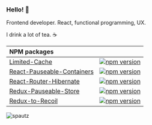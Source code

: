 ### Hello! 👋

Frontend developer. React, functional programming, UX.

I drink a lot of tea. ☕

| **NPM packages**                                                                                                        |                                                                                                                                         |
| :---------------------------------------------------------------------------------------------------------------------- | --------------------------------------------------------------------------------------------------------------------------------------- |
| [Limited-Cache](https://github.com/spautz/limited-cache)                                                                | [![npm version](https://img.shields.io/npm/v/limited-cache.svg)](https://www.npmjs.com/package/limited-cache)                           |
| [React-Pauseable-Containers](https://github.com/spautz/react-hibernate/tree/master/packages/react-pauseable-containers) | [![npm version](https://img.shields.io/npm/v/react-pauseable-containers.svg)](https://www.npmjs.com/package/react-pauseable-containers) |
| [React-Router-Hibernate](https://github.com/spautz/react-hibernate/tree/master/packages/react-router-hibernate)         | [![npm version](https://img.shields.io/npm/v/react-router-hibernate.svg)](https://www.npmjs.com/package/react-router-hibernate)         |
| [Redux-Pauseable-Store](https://github.com/spautz/react-hibernate/tree/master/packages/redux-pauseable-store)           | [![npm version](https://img.shields.io/npm/v/redux-pauseable-store.svg)](https://www.npmjs.com/package/redux-pauseable-store)           |
| [Redux-to-Recoil](https://github.com/spautz/redux-to-recoil)                                                            | [![npm version](https://img.shields.io/npm/v/redux-to-recoil.svg)](https://www.npmjs.com/package/redux-to-recoil)                       |

<img align="center" src="https://github-readme-stats.vercel.app/api?username=spautz&show_icons=true&count_private=true" alt="spautz" />
